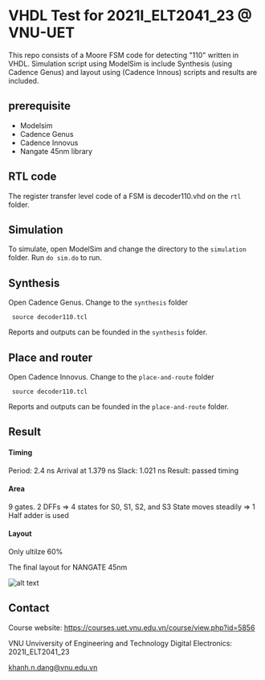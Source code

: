 VHDL Test  for 2021I_ELT2041_23 @ VNU-UET
========

This repo consists of a Moore FSM code for detecting "110" written in VHDL.
Simulation script using ModelSim is include
Synthesis (using Cadence Genus) and layout using (Cadence Innous) scripts and results are included.

prerequisite
-------------

- Modelsim
- Cadence Genus
- Cadence Innovus
- Nangate 45nm library

RTL code
--------

The register transfer level code of a FSM is decoder110.vhd on the ```rtl``` folder.

Simulation
---------

To simulate, open ModelSim and change the directory to the ```simulation``` folder.
Run ```do sim.do``` to run.

Synthesis
---------

Open Cadence Genus. Change to the ```synthesis``` folder

``` source decoder110.tcl```

Reports and outputs can be founded in the ```synthesis``` folder.



Place and router
---------

Open Cadence Innovus. Change to the ```place-and-route``` folder

``` source decoder110.tcl```

Reports and outputs can be founded in the ```place-and-route``` folder.



Result
---------

#### Timing

Period: 2.4 ns
Arrival at 1.379 ns
Slack: 1.021 ns
Result: passed timing

#### Area

9 gates.
2 DFFs => 4 states for S0, S1, S2, and S3
State moves steadily => 1 Half adder is used

#### Layout

Only ultilze 60%

The final layout for NANGATE 45nm 

![alt text](place-and-route/layout/ss_.place.gif "Layout")

Contact
------

Course website: https://courses.uet.vnu.edu.vn/course/view.php?id=5856

VNU Unviversity of Engineering and Technology
Digital Electronics: 2021I_ELT2041_23

khanh.n.dang@vnu.edu.vn